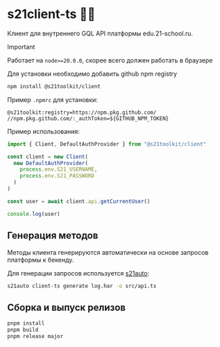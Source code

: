 # s21client-ts 🦤🫦

Клиент для внутреннего GQL API платформы edu.21-school.ru.

> [!IMPORTANT]
> Работает на `node>=20.0.0`, скорее всего должен работать в браузере
>
> Для установки необходимо добавить github npm registry

```sh
npm install @s21toolkit/client
```

Пример `.npmrc` для установки:

```npmrc
@s21toolkit:registry=https://npm.pkg.github.com/
//npm.pkg.github.com/:_authToken=${GITHUB_NPM_TOKEN}
```

Пример использования:

```ts
import { Client, DefaultAuthProvider } from "@s21toolkit/client"

const client = new Client(
  new DefaultAuthProvider(
    process.env.S21_USERNAME,
    process.env.S21_PASSWORD
  )
)

const user = await client.api.getCurrentUser()

console.log(user)
```

## Генерация методов

Методы клиента генерируются автоматически на основе запросов платформы к бекенду.

Для генерации запросов используется [s21auto](https://github.com/s21toolkit/s21auto):

```sh
s21auto client-ts generate log.har -o src/api.ts
```

## Сборка и выпуск релизов

```sh
pnpm install
pnpm build
pnpm release major
```
